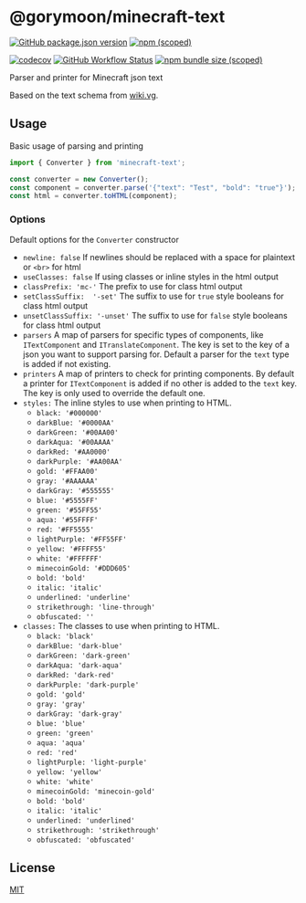 # @gorymoon/minecraft-text

[![GitHub package.json version](https://img.shields.io/github/package-json/v/gorymoon/minecraft-text?label=github%20version)](https://github.com/users/GoryMoon/packages/npm/package/minecraft-text) [![npm (scoped)](https://img.shields.io/npm/v/@gorymoon/minecraft-text)](https://www.npmjs.com/package/@gorymoon/minecraft-text)

[![codecov](https://codecov.io/gh/GoryMoon/minecraft-text/branch/main/graph/badge.svg)](https://codecov.io/gh/GoryMoon/minecraft-text) [![GitHub Workflow Status](https://img.shields.io/github/actions/workflow/status/GoryMoon/minecraft-text/cd.yml?logo=github-actions&logoColor=ffffff)](https://github.com/GoryMoon/minecraft-text/actions/workflows/cd.yml) [![npm bundle size (scoped)](https://img.shields.io/bundlephobia/minzip/@gorymoon/minecraft-text)](https://bundlephobia.com/package/@gorymoon/minecraft-text)

Parser and printer for Minecraft json text

Based on the text schema from [wiki.vg][1].

## Usage

Basic usage of parsing and printing

```js
import { Converter } from 'minecraft-text';

const converter = new Converter();
const component = converter.parse('{"text": "Test", "bold": "true"}');
const html = converter.toHTML(component);
```

### Options

Default options for the `Converter` constructor

- `newline: false` If newlines should be replaced with a space for plaintext or `<br>` for html
- `useClasses: false` If using classes or inline styles in the html output
- `classPrefix: 'mc-'` The prefix to use for class html output
- `setClassSuffix:  '-set'` The suffix to use for `true` style booleans for class html output
- `unsetClassSuffix: '-unset'` The suffix to use for `false` style booleans for class html output
- `parsers` A map of parsers for specific types of components, like `ITextComponent` and `ITranslateComponent`. The key is set to the key of a json you want to support parsing for. Default a parser for the `text` type is added if not existing.
- `printers` A map of printers to check for printing components. By default a printer for `ITextComponent` is added if no other is added to the `text` key. The key is only used to override the default one.
- `styles:` The inline styles to use when printing to HTML.
  - `black: '#000000'`
  - `darkBlue: '#0000AA'`
  - `darkGreen: '#00AA00'`
  - `darkAqua: '#00AAAA'`
  - `darkRed: '#AA0000'`
  - `darkPurple: '#AA00AA'`
  - `gold: '#FFAA00'`
  - `gray: '#AAAAAA'`
  - `darkGray: '#555555'`
  - `blue: '#5555FF'`
  - `green: '#55FF55'`
  - `aqua: '#55FFFF'`
  - `red: '#FF5555'`
  - `lightPurple: '#FF55FF'`
  - `yellow: '#FFFF55'`
  - `white: '#FFFFFF'`
  - `minecoinGold: '#DDD605'`
  - `bold: 'bold'`
  - `italic: 'italic'`
  - `underlined: 'underline'`
  - `strikethrough: 'line-through'`
  - `obfuscated: ''`
- `classes:` The classes to use when printing to HTML.
  - `black: 'black'`
  - `darkBlue: 'dark-blue'`
  - `darkGreen: 'dark-green'`
  - `darkAqua: 'dark-aqua'`
  - `darkRed: 'dark-red'`
  - `darkPurple: 'dark-purple'`
  - `gold: 'gold'`
  - `gray: 'gray'`
  - `darkGray: 'dark-gray'`
  - `blue: 'blue'`
  - `green: 'green'`
  - `aqua: 'aqua'`
  - `red: 'red'`
  - `lightPurple: 'light-purple'`
  - `yellow: 'yellow'`
  - `white: 'white'`
  - `minecoinGold: 'minecoin-gold'`
  - `bold: 'bold'`
  - `italic: 'italic'`
  - `underlined: 'underlined'`
  - `strikethrough: 'strikethrough'`
  - `obfuscated: 'obfuscated'`

## License

[MIT][2]

[1]: https://wiki.vg/Chat#Schema
[2]: https://choosealicense.com/licenses/mit/